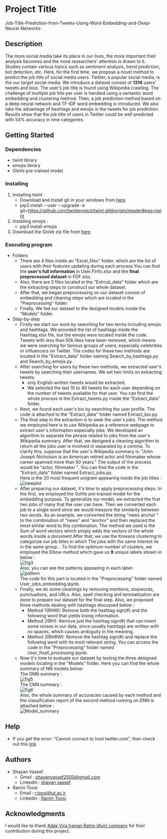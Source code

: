 # Project Title
Job-Title-Prediction-from-Tweets-Using-Word-Embedding-and-Deep-Neural-Networks

## Description

The more social media take its place in our lives, the
more important their analysis becomes and the more researchers’
attention is drawn to it. Studies contain various topics such as
sentiment analysis, trend prediction, bot detection, etc. Here, for
the first time, we propose a novel method to predict the job title
of social media users. Twitter, a popular social media, is the our
target social media. We introduce a dataset consist of **1314** users’
tweets and bios. The user’s job title is found using Wikipedia
crawling. The challenge of multiple job title per user is handled
using a semantic word embedding and clustering method. Then,
a job prediction method based on a deep neural network and TF-IDF word embedding is introduced. We also take the advantage
of hashtags and emojis in the tweets for job prediction. Results
show that the job title of users in Twitter could be well predicted
with 54% accuracy in nine categories.

## Getting Started

### Dependencies

* twint library
* emojis library
* GloVe pre-trained model

### Installing

 1. Installing twint :
    - Download and Install git in your windows from [here](https://git-scm.com/download/win)
    - pip3 install --user --upgrade -e git+https://github.com/twintproject/twint.git@origin/master#egg=twint
 2. Installing emojis :
    - pip3 install emojis
 3. Download the GloVe zip file from [here](https://nlp.stanford.edu/projects/glove/)

### Executing program
* Folders
  - There are 4 files inside an "Excel_files" folder, which are the list of users with their features updating during each process.You can find the **user's full information** in User.FInfo.xlsx and the **final preprocessed dataset** in FDF.xlsx. 
  - Also, there are 5 files located in the "Extrcat_data" folder which are the extracting steps to construct our whole dataset.
  - After that, we began preprocessing on our dataset consist of embedding and cleaning steps which are located in the "Preprocessing" folder.
  - Finally, We fed our dataset to the designed models inside the "Models" folder.
* Step-by-step
  - Firstly we start our work by searching for two terms including emojis and hashtags. We provided the list of hashtags inside the Hashtag.xlsx file, but the emojis were        located inside the code. Tweets with less than 50k likes have been removed, which means we were searching for famous groups of users, especially celebrities or influencers on Twitter. The codes for these two methods are located in the "Extract_data" folder naming Search_by_hashtags.py and Search_by_emojis.py .
  - After searching for users by these two methods, we extracted user's tweets by searching their usernames. We set two limits on extracting tweets:
    - only English-written tweets would be extracted.
    - We selected the last 10 to 40 tweets for each user depending on the number of tweets available for that user.
     You can find the whole process in the Extract_tweets.py inside the "Extract_data" folder.
  - Next, we found each user's bio by searching the user profile. The code is attached to the  "Extract_data" folder named Extract_bio.py.
  - The final step in the extraction is to seek the user's jobs. The method we employed here is to use Wikipedia as a reference webpage to extract user's information especially jobs. We developed an algorithm to separate the phrase related to jobs from the user's Wikipedia summary. After that, we designed a cleaning algorithm to return all the jobs user is involved in separated by a comma. To clarify this, suppose that the user's Wikipedia summary is: "John Joseph Nicholson is an American retired actor and filmmaker whose career spanned more than 50 years." The output of the process would be "actor, filmmaker ". You can find the code in the "Extract_data" folder named Extract_jobs.py.\
Here is the 20 most frequent unigram appearing inside the job titles :![newplot](https://user-images.githubusercontent.com/88703731/134731330-c846dd28-f2ff-406c-91bb-38afc964e38f.png)
  - After preparing our dataset, it's time to apply preprocessing steps.
In the first, we employed the GolVe pre-trained model for the embedding purpose. To generalize our model, we extracted the first two jobs of many that the user can have. Then we converted each job to a single word since we would measure the similarity between two words.  As an example, we converted the string "news anchor "  to the combination of "news" and "anchor" and then replaced the most similar word to this combination. The method we used is the Sum of word vectors which simply adds the vectors of the whole words inside a document.After that, we use the Kmeans clustering to categorize our job titles in which The jobs with the same interest lie in the same group.
. To find the optimum number of clusters, we employed the Elbow method which gave us **9** unique labels shown in below :\
![fig3](https://user-images.githubusercontent.com/88703731/134761715-27a06f5b-d296-475d-b90a-4f5fa69bf63f.png)\
Also, you can see the patterns appearing in each label:\
![pattern](https://user-images.githubusercontent.com/88703731/134761822-3bd233cd-fb86-44b5-a3b8-c018547b12b9.png)\
The code for this part is located in the "Preprocessing" folder named User_jobs_embedding.ipynb. 
  - Finally, we do some cleanings by removing mentions, stopwords, punctuations, and URLs. Also, spell checking and lemmatization are done to prepare our dataset for the final step. Also, we proposed three methods dealing with hashtags discussed below :
    - Method 1(RHW): Remove both the hashtag sign(#) and the following word that yields losing information. 
    - Method 2(RH): Remove just the hashtag sign(#) that can insert some noises in our data, since usually hashtags are written with no spaces, which causes ambiguity in the  meaning. 
    - Method 3(RHRW): Remove the hashtag sign(#) and replace the following word with its most relevant string.
You can access the code in the "Preprocessing" folder named User_finall_processing.ipynb. 
  - Now it's time to evaluate our dataset by testing the three designed models locating in the "Models" folder.
Here you can find the whole summary of NN models below:\
The DNN summary :\
![fig5](https://user-images.githubusercontent.com/88703731/134738888-1cd95d3b-8647-40b9-bc93-47daac9f6f87.png)\
The CNN summary :\
![fig6](https://user-images.githubusercontent.com/88703731/134738898-80527a47-3597-4669-845a-9f717ab63f3e.png)\
Also, the whole summary of accuracies caused by each method and the classification report of the second method running on DNN is attached below :\
![Model_summary](https://user-images.githubusercontent.com/88703731/134739319-aa54ea88-d6c6-4cb1-bda7-d3e279816d0c.png)

## Help
* If you get the error: "Cannot connect to host twitter.com", then check out this [link](https://github.com/twintproject/twint/issues/442)
## Authors

* Shayan Vassef 
  - Gmail : shayanvassef2000@gmail.com
  - Linkedin : [shayan vassef](https://www.linkedin.com/in/shayan-vassef-319023203)
* Ramin Toosi
  - Email : r.toosi@ut.ac.ir
  - Linkedin : [Ramin Toosi](https://www.linkedin.com/in/ramin-toosi-54308296/)

## Acknowledgments
I would like to thank [Adak Vira Iranian Rahjo (Avir) company](https://www.avir.co.com/IR/index.html) for their contribution during this project.

